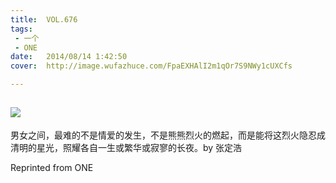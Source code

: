 ```yaml
---
title:	VOL.676
tags:
 - 一个
 - ONE
date:	2014/08/14 1:42:50
cover:	http://image.wufazhuce.com/FpaEXHAlI2m1qOr7S9NWy1cUXCfs

---
```

![](http://image.wufazhuce.com/FpaEXHAlI2m1qOr7S9NWy1cUXCfs)
---

男女之间，最难的不是情爱的发生，不是熊熊烈火的燃起，而是能将这烈火隐忍成清明的星光，照耀各自一生或繁华或寂寥的长夜。by 张定浩
 
Reprinted from ONE
